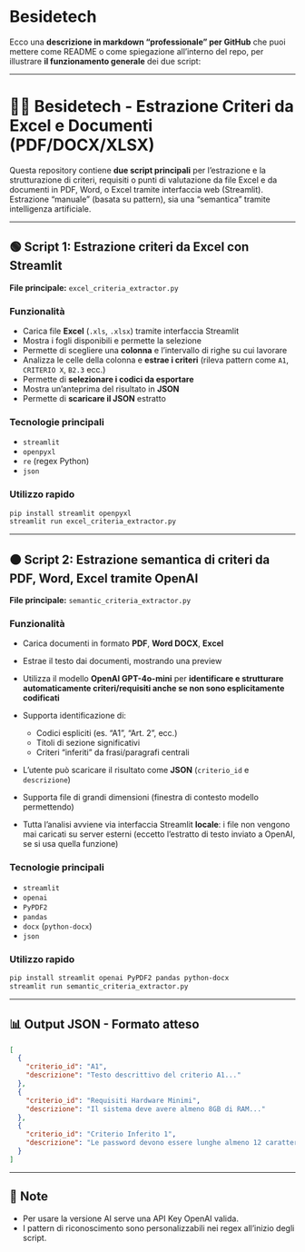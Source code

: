# Besidetech

Ecco una **descrizione in markdown “professionale” per GitHub** che puoi mettere come README o come spiegazione all’interno del repo, per illustrare **il funzionamento generale** dei due script:

---

# 🧑‍💻 Besidetech - Estrazione Criteri da Excel e Documenti (PDF/DOCX/XLSX)

Questa repository contiene **due script principali** per l’estrazione e la strutturazione di criteri, requisiti o punti di valutazione da file Excel e da documenti in PDF, Word, o Excel tramite interfaccia web (Streamlit).
Estrazione “manuale” (basata su pattern), sia una “semantica” tramite intelligenza artificiale.

---

## 🟢 Script 1: Estrazione criteri da Excel con Streamlit

**File principale:**
`excel_criteria_extractor.py`

### **Funzionalità**

* Carica file **Excel** (`.xls`, `.xlsx`) tramite interfaccia Streamlit
* Mostra i fogli disponibili e permette la selezione
* Permette di scegliere una **colonna** e l’intervallo di righe su cui lavorare
* Analizza le celle della colonna e **estrae i criteri** (rileva pattern come `A1`, `CRITERIO X`, `B2.3` ecc.)
* Permette di **selezionare i codici da esportare**
* Mostra un’anteprima del risultato in **JSON**
* Permette di **scaricare il JSON** estratto

### **Tecnologie principali**

* `streamlit`
* `openpyxl`
* `re` (regex Python)
* `json`

### **Utilizzo rapido**

```bash
pip install streamlit openpyxl
streamlit run excel_criteria_extractor.py
```

---

## 🟠 Script 2: Estrazione semantica di criteri da PDF, Word, Excel tramite OpenAI

**File principale:**
`semantic_criteria_extractor.py`

### **Funzionalità**

* Carica documenti in formato **PDF**, **Word DOCX**, **Excel**
* Estrae il testo dai documenti, mostrando una preview
* Utilizza il modello **OpenAI GPT-4o-mini** per **identificare e strutturare automaticamente criteri/requisiti anche se non sono esplicitamente codificati**
* Supporta identificazione di:

  * Codici espliciti (es. “A1”, “Art. 2”, ecc.)
  * Titoli di sezione significativi
  * Criteri “inferiti” da frasi/paragrafi centrali
* L’utente può scaricare il risultato come **JSON** (`criterio_id` e `descrizione`)
* Supporta file di grandi dimensioni (finestra di contesto modello permettendo)
* Tutta l’analisi avviene via interfaccia Streamlit **locale**: i file non vengono mai caricati su server esterni (eccetto l’estratto di testo inviato a OpenAI, se si usa quella funzione)

### **Tecnologie principali**

* `streamlit`
* `openai`
* `PyPDF2`
* `pandas`
* `docx` (`python-docx`)
* `json`

### **Utilizzo rapido**

```bash
pip install streamlit openai PyPDF2 pandas python-docx
streamlit run semantic_criteria_extractor.py
```

---

## 📊 **Output JSON - Formato atteso**

```json
[
  {
    "criterio_id": "A1",
    "descrizione": "Testo descrittivo del criterio A1..."
  },
  {
    "criterio_id": "Requisiti Hardware Minimi",
    "descrizione": "Il sistema deve avere almeno 8GB di RAM..."
  },
  {
    "criterio_id": "Criterio Inferito 1",
    "descrizione": "Le password devono essere lunghe almeno 12 caratteri..."
  }
]
```

---

## 📝 **Note**

* Per usare la versione AI serve una API Key OpenAI valida.
* I pattern di riconoscimento sono personalizzabili nei regex all’inizio degli script.

